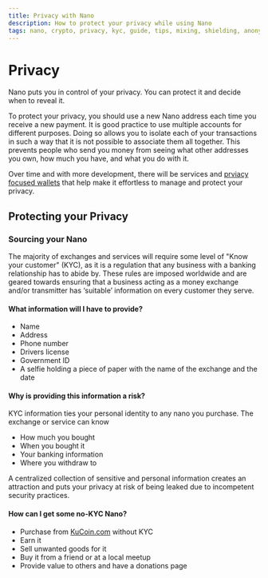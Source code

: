 ```yaml
---
title: Privacy with Nano
description: How to protect your privacy while using Nano
tags: nano, crypto, privacy, kyc, guide, tips, mixing, shielding, anonymity
---
```


# Privacy

Nano puts you in control of your privacy. You can protect it and decide when to reveal it.

To protect your privacy, you should use a new Nano address each time you receive a new payment. It is good practice to use multiple accounts for different purposes. Doing so allows you to isolate each of your transactions in such a way that it is not possible to associate them all together. This prevents people who send you money from seeing what other addresses you own, how much you have, and what you do with it.

Over time and with more development, there will be services and <a href="https://github.com/mistakia/nanowallet" target="_blank">prviacy focused wallets</a> that help make it effortless to manage and protect your privacy.

## Protecting your Privacy

### Sourcing your Nano

The majority of exchanges and services will require some level of "Know your customer" (KYC), as it is a regulation that any business with a banking relationship has to abide by. These rules are imposed worldwide and are geared towards ensuring that a business acting as a money exchange and/or transmitter has ‘suitable’ information on every customer they serve.

#### What information will I have to provide?

- Name
- Address
- Phone number
- Drivers license
- Government ID
- A selfie holding a piece of paper with the name of the exchange and the date

#### Why is providing this information a risk?

KYC information ties your personal identity to any nano you purchase. The exchange or service can know

- How much you bought
- When you bought it
- Your banking information
- Where you withdraw to

A centralized collection of sensitive and personal information creates an attraction and puts your privacy at risk of being leaked due to incompetent security practices.

#### How can I get some no-KYC Nano?

- Purchase from <a href="https://www.kucoin.com/" target="_blank">KuCoin.com</a> without KYC
- Earn it
- Sell unwanted goods for it
- Buy it from a friend or at a local meetup
- Provide value to others and have a donations page

